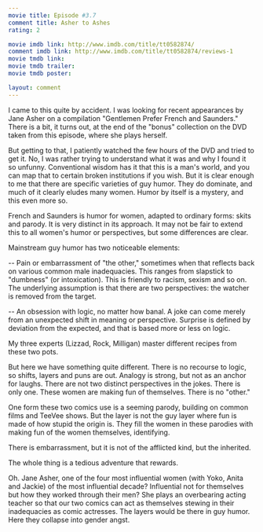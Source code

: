 ```yaml
---
movie title: Episode #3.7
comment title: Asher to Ashes
rating: 2

movie imdb link: http://www.imdb.com/title/tt0582874/
comment imdb link: http://www.imdb.com/title/tt0582874/reviews-1
movie tmdb link: 
movie tmdb trailer: 
movie tmdb poster: 

layout: comment
---
```


I came to this quite by accident. I was looking for recent appearances by Jane Asher on a compilation "Gentlemen Prefer French and Saunders." There is a bit, it turns out, at the end of the "bonus" collection on the DVD taken from this episode, where she plays herself.

But getting to that, I patiently watched the few hours of the DVD and tried to get it. No, I was rather trying to understand what it was and why I found it so unfunny. Conventional wisdom has it that this is a man's world, and you can map that to certain broken institutions if you wish. But it is clear enough to me that there are specific varieties of guy humor. They do dominate, and much of it clearly eludes many women. Humor by itself is a mystery, and this even more so.

French and Saunders is humor for women, adapted to ordinary forms: skits and parody. It is very distinct in its approach. It may not be fair to extend this to all women's humor or perspectives, but some differences are clear.

Mainstream guy humor has two noticeable elements:

-- Pain or embarrassment of "the other," sometimes when that reflects back on various common male inadequacies. This ranges from slapstick to "dumbness" (or intoxication). This is friendly to racism, sexism and so on. The underlying assumption is that there are two perspectives: the watcher is removed from the target. 

-- An obsession with logic, no matter how banal. A joke can come merely from an unexpected shift in meaning or perspective. Surprise is defined by deviation from the expected, and that is based more or less on logic. 

My three experts (Lizzad, Rock, Milligan) master different recipes from these two pots.

But here we have something quite different. There is no recourse to logic, so shifts, layers and puns are out. Analogy is strong, but not as an anchor for laughs. There are not two distinct perspectives in the jokes. There is only one. These women are making fun of themselves. There is no "other."

One form these two comics use is a seeming parody, building on common films and TeeVee shows. But the layer is not the guy layer where fun is made of how stupid the origin is. They fill the women in these parodies with making fun of the women themselves, identifying.

There is embarrassment, but it is not of the afflicted kind, but the inherited. 

The whole thing is a tedious adventure that rewards.

Oh. Jane Asher, one of the four most influential women (with Yoko, Anita and Jackie) of the most influential decade? Influential not for themselves but how they worked through their men? She plays an overbearing acting teacher so that our two comics can act as themselves stewing in their inadequacies as comic actresses. The layers would be there in guy humor. Here they collapse into gender angst.